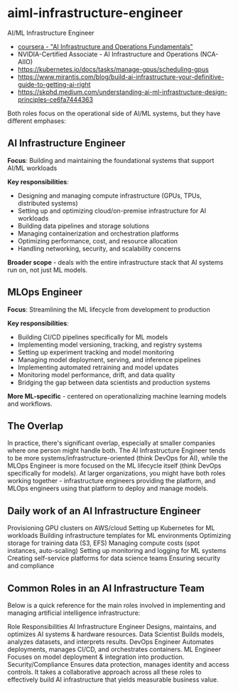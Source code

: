 # aiml-infrastructure-engineer

AI/ML Infrastructure Engineer

- [coursera - "AI Infrastructure and Operations Fundamentals"](https://www.coursera.org/learn/ai-infrastructure-operations-fundamentals)
- NVIDIA-Certified Associate - AI Infrastructure and Operations (NCA-AIIO)
- <https://kubernetes.io/docs/tasks/manage-gpus/scheduling-gpus>
- <https://www.mirantis.com/blog/build-ai-infrastructure-your-definitive-guide-to-getting-ai-right>
- <https://skphd.medium.com/understanding-ai-ml-infrastructure-design-principles-ce6fa7444363>

Both roles focus on the operational side of AI/ML systems, but they have different emphases:

## AI Infrastructure Engineer

**Focus**: Building and maintaining the foundational systems that support AI/ML workloads

**Key responsibilities**:

- Designing and managing compute infrastructure (GPUs, TPUs, distributed systems)
- Setting up and optimizing cloud/on-premise infrastructure for AI workloads
- Building data pipelines and storage solutions
- Managing containerization and orchestration platforms
- Optimizing performance, cost, and resource allocation
- Handling networking, security, and scalability concerns

**Broader scope** - deals with the entire infrastructure stack that AI systems run on, not just ML models.

## MLOps Engineer

**Focus**: Streamlining the ML lifecycle from development to production

**Key responsibilities**:

- Building CI/CD pipelines specifically for ML models
- Implementing model versioning, tracking, and registry systems
- Setting up experiment tracking and model monitoring
- Managing model deployment, serving, and inference pipelines
- Implementing automated retraining and model updates
- Monitoring model performance, drift, and data quality
- Bridging the gap between data scientists and production systems

**More ML-specific** - centered on operationalizing machine learning models and workflows.

## The Overlap

In practice, there's significant overlap, especially at smaller companies where one person might handle both. The AI Infrastructure Engineer tends to be more systems/infrastructure-oriented (think DevOps for AI), while the MLOps Engineer is more focused on the ML lifecycle itself (think DevOps specifically for models). At larger organizations, you might have both roles working together - infrastructure engineers providing the platform, and MLOps engineers using that platform to deploy and manage models.

## Daily work of an AI Infrastructure Engineer

Provisioning GPU clusters on AWS/cloud
Setting up Kubernetes for ML workloads
Building infrastructure templates for ML environments
Optimizing storage for training data (S3, EFS)
Managing compute costs (spot instances, auto-scaling)
Setting up monitoring and logging for ML systems
Creating self-service platforms for data science teams
Ensuring security and compliance

## Common Roles in an AI Infrastructure Team

Below is a quick reference for the main roles involved in implementing and managing artificial intelligence infrastructure:

Role Responsibilities
AI Infrastructure Engineer Designs, maintains, and optimizes AI systems & hardware resources.
Data Scientist Builds models, analyzes datasets, and interprets results.
DevOps Engineer Automates deployments, manages CI/CD, and orchestrates containers.
ML Engineer Focuses on model deployment & integration into production.
Security/Compliance Ensures data protection, manages identity and access controls.
It takes a collaborative approach across all these roles to effectively build AI infrastructure that yields measurable business value.
